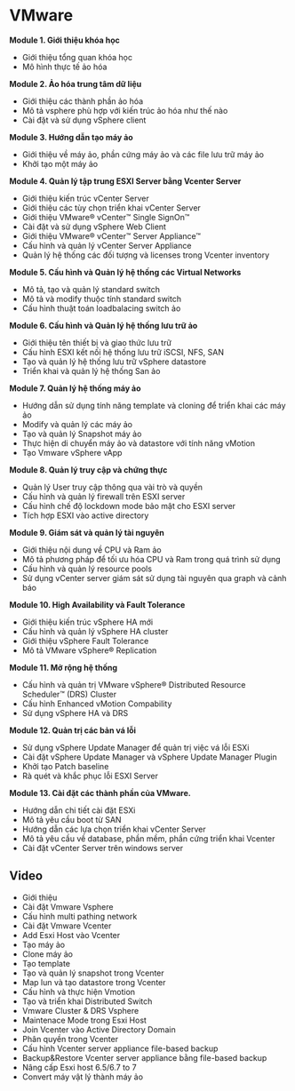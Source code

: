 # VMware


**Module 1. Giới thiệu khóa học**
- Giới thiệu tổng quan khóa học
- Mô hình thực tế ảo hóa

**Module 2. Ảo hóa trung tâm dữ liệu**
- Giới thiệu các thành phần ảo hóa
- Mô tả vsphere phù hợp với kiến trúc ảo hóa như thế nào
- Cài đặt và sử dụng vSphere client

**Module 3. Hướng dẫn tạo máy ảo**
- Giới thiệu về máy ảo, phần cứng máy ảo và các file lưu trữ máy ảo  
- Khởi tạo một máy ảo

**Module 4. Quản lý tập trung ESXI Server bằng Vcenter Server**
- Giới thiệu kiến trúc vCenter Server
- Giới thiệu các tùy chọn triển khai vCenter Server
- Giới thiệu VMware® vCenter™ Single SignOn™
- Cài đặt và sử dụng vSphere Web Client
- Giới thiệu VMware® vCenter™ Server Appliance™
- Cấu hình và quản lý vCenter Server Appliance
- Quản lý hệ thống các đối tượng và licenses trong Vcenter inventory

**Module 5. Cấu hình và Quản lý hệ thống các Virtual Networks**
- Mô tả, tạo và quản lý standard switch
- Mô tả và modify thuộc tính standard switch
- Cấu hình thuật toán loadbalacing switch ảo

**Module 6. Cấu hình và Quản lý hệ thống lưu trữ ảo**
- Giới thiệu tên thiết bị và giao thức lưu trữ
- Cấu hình ESXI kết nối hệ thống lưu trữ iSCSI, NFS, SAN
- Tạo và quản lý hệ thống lưu trữ vSphere datastore
- Triển khai và quản lý hệ thống San ảo

**Module 7. Quản lý hệ thống máy ảo**
- Hướng dẫn sử dụng tính năng template và cloning để triển khai các máy ảo
- Modify và quản lý các máy ảo
- Tạo và quản lý Snapshot máy ảo
- Thực hiện di chuyển máy ảo và datastore với tính năng vMotion
- Tạo Vmware vSphere vApp

**Module 8. Quản lý truy cập và chứng thực**
- Quản lý User truy cập thông qua vài trò và quyền
- Cấu hình và quản lý firewall trên ESXI server
- Cấu hình chế độ lockdown mode bảo mật cho ESXI server
- Tích hợp ESXI vào active directory

**Module 9. Giám sát và quản lý tài nguyên**
- Giới thiệu nội dung về CPU và Ram ảo
- Mô tả phương pháp để tối ưu hóa CPU và Ram trong quá trình sử dụng
- Cấu hình và quản lý resource pools
- Sử dụng vCenter server giám sát sử dụng tài nguyên qua graph và cảnh báo

**Module 10. High Availability và Fault Tolerance**
- Giới thiệu kiến trúc vSphere HA mới
- Cấu hình và quản lý vSphere HA cluster
- Giới thiệu vSphere Fault Tolerance
- Mô tả VMware vSphere® Replication

**Module 11. Mở rộng hệ thống**
- Cấu hình và quản trị VMware vSphere® Distributed Resource Scheduler™ (DRS) Cluster
- Cấu hình Enhanced vMotion Compability
- Sử dụng vSphere HA và DRS

**Module 12. Quản trị các bản vá lỗi**
- Sử dụng vSphere Update Manager để quản trị việc vá lỗi ESXi
- Cài đặt vSphere Update Manager và vSphere Update Manager Plugin
- Khởi tạo Patch baseline
- Rà quét và khắc phục lỗi ESXI Server

**Module 13. Cài đặt các thành phần của VMware.**
- Hướng dẫn chi tiết cài đặt ESXi
- Mô tả yêu cầu boot từ SAN
- Hướng dẫn các lựa chọn triển khai vCenter Server
- Mô tả yêu cầu về database, phần mềm, phần cứng triển khai Vcenter
- Cài đặt vCenter Server trên windows server

## Video
- Giới thiệu
- Cài đặt Vmware Vsphere
- Cấu hình multi pathing network
- Cài đặt Vmware Vcenter
- Add Esxi Host vào Vcenter
- Tạo máy ảo
- Clone máy ảo
- Tạo template
- Tạo và quản lý snapshot trong Vcenter
- Map lun và tạo datastore trong Vcenter
- Cấu hình và thực hiện Vmotion
- Tạo và triển khai Distributed Switch
- Vmware Cluster & DRS Vsphere
- Maintenace Mode trong Esxi Host
- Join Vcenter vào Active Directory Domain
- Phân quyền trong Vcenter 
- Cấu hình Vcenter server appliance file-based backup
- Backup&Restore Vcenter server appliance bằng file-based backup
- Nâng cấp Esxi host 6.5/6.7 to 7
- Convert máy vật lý thành máy ảo